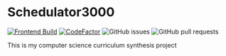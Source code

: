 # Schedulator3000

[![Frontend Build](https://github.com/BertSa/Schedulator3000/actions/workflows/frontend.yml/badge.svg)](https://github.com/BertSa/Schedulator3000/actions/workflows/frontend.yml)
[![CodeFactor](https://www.codefactor.io/repository/github/bertsa/schedulator3000/badge)](https://www.codefactor.io/repository/github/bertsa/schedulator3000)
![GitHub issues](https://img.shields.io/github/issues/BertSa/Schedulator3000)
![GitHub pull requests](https://img.shields.io/github/issues-pr/BertSa/Schedulator3000)

This is my computer science curriculum synthesis project
